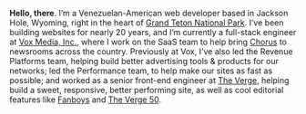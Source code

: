 **Hello, there**. I’m a Venezuelan-American web developer based in Jackson Hole, Wyoming, right in the heart of [Grand Teton National Park](https://www.allencompassingtrip.com/tagged/grand-teton-national-park). I’ve been building websites for nearly 20 years, and I’m currently a full-stack engineer at [Vox Media, Inc.](https://www.voxmedia.com), where I work on the SaaS team to help bring [Chorus](https://getchorus.voxmedia.com/) to newsrooms across the country. Previously at Vox, I’ve also led the Revenue Platforms team, helping build better advertising tools & products for our networks; led the Performance team, to help make our sites as fast as possible; and worked as a senior front-end engineer at [The Verge](https://www.theverge.com), helping build a sweet, responsive, better performing site, as well as cool editorial features like [Fanboys](https://www.theverge.com/2014/1/21/5307992/inside-the-mind-of-a-fanboy) and [The&nbsp;Verge&nbsp;50](https://www.theverge.com/a/the-verge-50).
